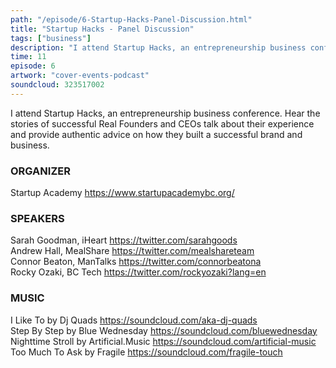 ```yaml
---
path: "/episode/6-Startup-Hacks-Panel-Discussion.html"
title: "Startup Hacks - Panel Discussion"
tags: ["business"]
description: "I attend Startup Hacks, an entrepreneurship business conference. Hear the stories of successful Real Founders and CEOs talk about their experience and provide authentic advice on how they built a successful brand and business."
time: 11
episode: 6
artwork: "cover-events-podcast"
soundcloud: 323517002
---
```

I attend Startup Hacks, an entrepreneurship business conference. Hear the stories of successful Real Founders and CEOs talk about their experience and provide authentic advice on how they built a successful brand and business. 

### ORGANIZER 
Startup Academy https://www.startupacademybc.org/ 

### SPEAKERS 
Sarah Goodman, iHeart https://twitter.com/sarahgoods  
Andrew Hall, MealShare https://twitter.com/mealshareteam  
Connor Beaton, ManTalks https://twitter.com/connorbeatona   
Rocky Ozaki, BC Tech https://twitter.com/rockyozaki?lang=en  

### MUSIC 
I Like To by Dj Quads https://soundcloud.com/aka-dj-quads  
Step By Step by Blue Wednesday https://soundcloud.com/bluewednesday  
Nighttime Stroll by Artificial.Music https://soundcloud.com/artificial-music  
Too Much To Ask by Fragile https://soundcloud.com/fragile-touch  
